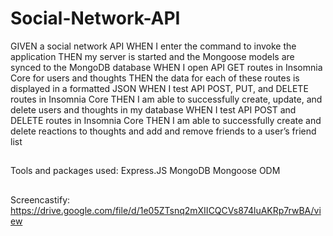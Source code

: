 # Social-Network-API
GIVEN a social network API
WHEN I enter the command to invoke the application
THEN my server is started and the Mongoose models are synced to the MongoDB database
WHEN I open API GET routes in Insomnia Core for users and thoughts
THEN the data for each of these routes is displayed in a formatted JSON
WHEN I test API POST, PUT, and DELETE routes in Insomnia Core
THEN I am able to successfully create, update, and delete users and thoughts in my database
WHEN I test API POST and DELETE routes in Insomnia Core
THEN I am able to successfully create and delete reactions to thoughts and add and remove friends to a user’s friend list

##
Tools and packages used:
Express.JS
MongoDB
Mongoose ODM

##
Screencastify:
https://drive.google.com/file/d/1e05ZTsnq2mXIICQCVs874luAKRp7rwBA/view
